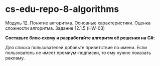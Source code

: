 # cs-edu-repo-8-algorithms
Модуль 12. Понятие алгоритма. Основные характеристики. Оценка сложности алгоритма. Задание 12.1.5 (HW-03)

**Составьте блок-схему и разработайте алгоритм её решения на C#:**

Для списка пользователей добавьте приветствие по имени.
 Если пользователь не имеет премиум-подписки, то ему нужно показать
 рекламу.
